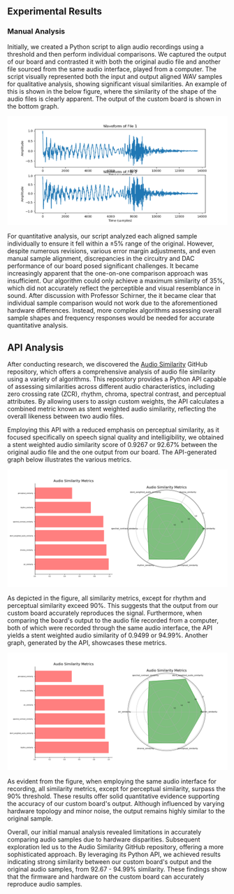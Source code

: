 ## Experimental Results
### Manual Analysis
Initially, we created a Python script to align audio recordings using a threshold and then perform individual comparisons. We captured the output of our board and contrasted it with both the original audio file and another file sourced from the same audio interface, played from a computer. The script visually represented both the input and output aligned WAV samples for qualitative analysis, showing significant visual similarities. An example of this is shown in the below figure, where the similarity of the shape of the audio files is clearly apparent. The output of the custom board is shown in the bottom graph.

![alt text](docs/experimental-results/audio-comparison.png)

For quantitative analysis, our script analyzed each aligned sample individually to ensure it fell within a ±5% range of the original. However, despite numerous revisions, various error margin adjustments, and even manual sample alignment, discrepancies in the circuitry and DAC performance of our board posed significant challenges. It became increasingly apparent that the one-on-one comparison approach was insufficient. Our algorithm could only achieve a maximum similarity of 35%, which did not accurately reflect the perceptible and visual resemblance in sound. After discussion with Professor Schirner, the it became clear that individual sample comparison would not work due to the aforementioned hardware differences. Instead, more complex algorithms assessing overall sample shapes and frequency responses would be needed for accurate quantitative analysis.

## API Analysis

After conducting research, we discovered the [Audio Similarity](https://github.com/markstent/audio-similarity/tree/main?tab=readme-ov-file#rhythm-similarity) GitHub repository, which offers a comprehensive analysis of audio file similarity using a variety of algorithms. This repository provides a Python API capable of assessing similarities across different audio characteristics, including zero crossing rate (ZCR), rhythm, chroma, spectral contrast, and perceptual attributes. By allowing users to assign custom weights, the API calculates a combined metric known as stent weighted audio similarity, reflecting the overall likeness between two audio files.

Employing this API with a reduced emphasis on perceptual similarity, as it focused specifically on speech signal quality and intelligibility, we obtained a stent weighted audio similarity score of 0.9267 or 92.67% between the original audio file and the one output from our board. The API-generated graph below illustrates the various metrics.

![alt text](docs/experimental-results/audio_comparison_library.png)

As depicted in the figure, all similarity metrics, except for rhythm and perceptual similarity exceed 90%. This suggests that the output from our custom board accurately reproduces the signal. Furthermore, when comparing the board's output to the audio file recorded from a computer, both of which were recorded through the same audio interface, the API yields a stent weighted audio similarity of 0.9499 or 94.99%. Another graph, generated by the API, showcases these metrics.

![alt text](docs/experimental-results/audio_comparison_library_recorded.png)

As evident from the figure, when employing the same audio interface for recording, all similarity metrics, except for perceptual similarity, surpass the 90% threshold. These results offer solid quantitative evidence supporting the accuracy of our custom board's output. Although influenced by varying hardware topology and minor noise, the output remains highly similar to the original sample.

Overall, our initial manual analysis revealed limitations in accurately comparing audio samples due to hardware disparities. Subsequent exploration led us to the Audio Similarity GitHub repository, offering a more sophisticated approach. By leveraging its Python API, we achieved results indicating strong similarity between our custom board's output and the original audio samples, from 92.67 - 94.99% similarity. These findings show that the firmware and hardware on the custom board can accurately reproduce audio samples.






